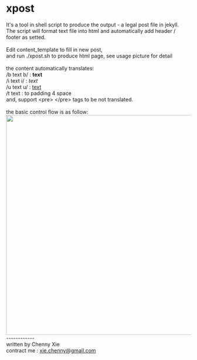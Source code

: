 xpost
==========
It's a tool in shell script to produce the output - a legal post file in jekyll.<br/>
The script will format text file into html and automatically add header / footer as setted.<br/>
<br/>
Edit content_template to fill in new post,<br/>
and run ./xpost.sh to produce html page,  see usage picture for detail<br/>
<br/>
the content automatically translates:<br/>
/b text b/ : <b>text</b><br/>
/i text i/ : <i>text</i><br/>
/u text u/ : <u>text</u><br/>
/t text : to padding 4 space<br/>
and, support &lt;pre&gt; &lt;/pre&gt; tags to be not translated.<br/>
<br/>
the basic control flow is as follow:<br/>
<img style="width:600px;" src="http://www.xchenny.com/img/xpost/usage.png" />
<br/>
------------<br/>
written by Chenny Xie<br/>
contract me : xie.chenny@gmail.com <br/>